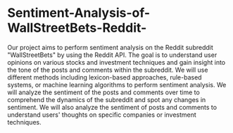 # Sentiment-Analysis-of-WallStreetBets-Reddit-
Our project aims to perform sentiment analysis on the Reddit subreddit "WallStreetBets" by using the Reddit API. The goal is to understand user opinions on various stocks and investment techniques and gain insight into the tone of the posts and comments within the subreddit. We will use different methods including lexicon-based approaches, rule-based systems, or machine learning algorithms to perform sentiment analysis. We will analyze the sentiment of the posts and comments over time to comprehend the dynamics of the subreddit and spot any changes in sentiment. We will also analyze the sentiment of posts and comments to understand users' thoughts on specific companies or investment techniques.
